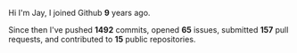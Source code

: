 Hi I'm Jay, I joined Github **9** years ago.

Since then I've pushed **1492** commits, opened **65** issues, submitted **157** pull requests, and contributed to **15** public repositories.
